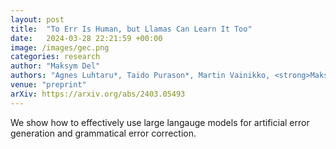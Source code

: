 ```yaml
---
layout: post
title:  "To Err Is Human, but Llamas Can Learn It Too"
date:   2024-03-28 22:21:59 +00:00
image: /images/gec.png
categories: research
author: "Maksym Del" 
authors: "Agnes Luhtaru*, Taido Purason*, Martin Vainikko, <strong>Maksym Del</strong>, Mark Fishel"
venue: "preprint"
arXiv: https://arxiv.org/abs/2403.05493
---
```

We show how to effectively use large langauge models for artificial error generation and grammatical error correction.